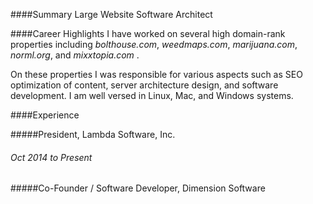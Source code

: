 ####Summary
Large Website Software Architect

####Career Highlights
I have worked on several high domain-rank properties including _bolthouse.com_, _weedmaps.com_, _marijuana.com_, _norml.org_, and _mixxtopia.com_ .

On these properties I was responsible for various aspects such as SEO optimization of content, server architecture design, and software development. I am well versed in Linux, Mac, and Windows systems.

####Experience

#####President, Lambda Software, Inc.

<h6>Oct 2014 to Present</h6>

#####Co-Founder / Software Developer, Dimension Software

######
